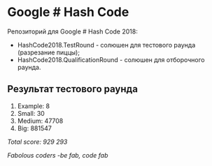 Google # Hash Code
==================

Репозиторий для Google # Hash Code 2018:

* HashCode2018.TestRound - солюшен для тестового раунда (разрезание пиццы);
* HashCode2018.QualificationRound - солюшен для отборочного раунда.

## Результат тестового раунда

1. Example: 8
2. Small: 30
3. Medium: 47708
4. Big: 881547

*Total score: 929 293*

_Fabolous coders -be fab, code fab_



